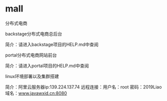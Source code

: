 # mall
分布式电商

backstage分布式电商总后台

简介：请进入backstage项目的HELP.md中查阅

portal分布式电商网站前台

简介：请进入portal项目的HELP.md中查阅

linux环境部署以及集群搭建

简介：阿里云服务器ip:139.224.137.74
远程连接：用户名：root 密码：2019Liao
域名：www.javawxid.cn:8080


